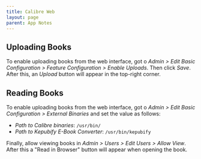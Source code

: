 ```yaml
---
title: Calibre Web
layout: page
parent: App Notes
---
```


## Uploading Books

To enable uploading books from the web interface, got o _Admin > Edit Basic Configuration > Feature Configuration > Enable Uploads_. Then click _Save_. After this, an _Upload_ button will appear in the top-right corner.

## Reading Books

To enable uploading books from the web interface, got o _Admin > Edit Basic Configuration > External Binaries_ and set the value as follows:

- *Path to Calibre binaries*: `/usr/bin/`
- _Path to Kepubify E-Book Converter_: `/usr/bin/kepubify`

Finally, allow viewing books in _Admin > Users > Edit Users > Allow View_. After this a "Read in Browser" button will appear when opening the book.
